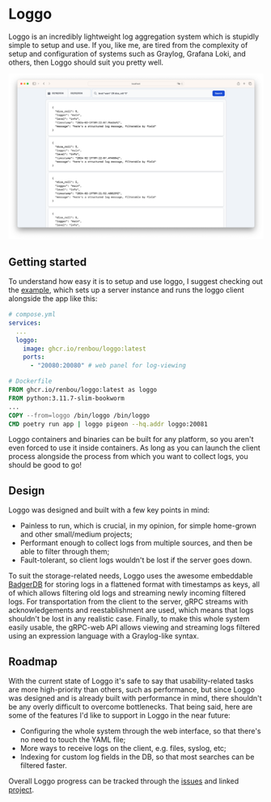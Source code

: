 # Loggo

Loggo is an incredibly lightweight log aggregation system which is stupidly simple to setup and use. If you, like me, are tired from the complexity of setup and configuration of systems such as Graylog, Grafana Loki, and others, then Loggo should suit you pretty well.

![Preview](/docs/preview.png)

## Getting started

To understand how easy it is to setup and use loggo, I suggest checking out the [example](/example), which sets up a server instance and runs the loggo client alongside the app like this:

```yaml
# compose.yml
services:
  ...
  loggo:
    image: ghcr.io/renbou/loggo:latest
    ports:
      - "20080:20080" # web panel for log-viewing
```

```Dockerfile
# Dockerfile
FROM ghcr.io/renbou/loggo:latest as loggo
FROM python:3.11.7-slim-bookworm
...
COPY --from=loggo /bin/loggo /bin/loggo
CMD poetry run app | loggo pigeon --hq.addr loggo:20081
```

Loggo containers and binaries can be built for any platform, so you aren't even forced to use it inside containers. As long as you can launch the client process alongside the process from which you want to collect logs, you should be good to go!

## Design

Loggo was designed and built with a few key points in mind:

- Painless to run, which is crucial, in my opinion, for simple home-grown and other small/medium projects;
- Performant enough to collect logs from multiple sources, and then be able to filter through them;
- Fault-tolerant, so client logs wouldn't be lost if the server goes down.

To suit the storage-related needs, Loggo uses the awesome embeddable [BadgerDB](https://github.com/dgraph-io/badger) for storing logs in a flattened format with timestamps as keys, all of which allows filtering old logs and streaming newly incoming filtered logs. For transportation from the client to the server, gRPC streams with acknowledgements and reestablishment are used, which means that logs shouldn't be lost in any realistic case. Finally, to make this whole system easily usable, the gRPC-web API allows viewing and streaming logs filtered using an expression language with a Graylog-like syntax.

## Roadmap

With the current state of Loggo it's safe to say that usability-related tasks are more high-priority than others, such as performance, but since Loggo was designed and is already built with performance in mind, there shouldn't be any overly difficult to overcome bottlenecks. That being said, here are some of the features I'd like to support in Loggo in the near future:

- Configuring the whole system through the web interface, so that there's no need to touch the YAML file;
- More ways to receive logs on the client, e.g. files, syslog, etc;
- Indexing for custom log fields in the DB, so that most searches can be filtered faster.

Overall Loggo progress can be tracked through the [issues](https://github.com/renbou/loggo/issues) and linked [project](https://github.com/users/renbou/projects/2).
